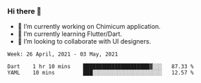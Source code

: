 ### Hi there 👋

<!--
**devcat37/devcat37** is a ✨ _special_ ✨ repository because its `README.md` (this file) appears on your GitHub profile.-->


- 🔭 I’m currently working on Chimicum application.
- 🌱 I’m currently learning Flutter/Dart.
- 👯 I’m looking to collaborate with UI designers.
<!-- - 🤔 I’m looking for help with ... -->

<!--START_SECTION:waka-->
```text
Week: 26 April, 2021 - 03 May, 2021

Dart    1 hr 10 mins    █████████████████████▓░░░   87.33 % 
YAML    10 mins         ███░░░░░░░░░░░░░░░░░░░░░░   12.57 % 
```
<!--END_SECTION:waka-->
